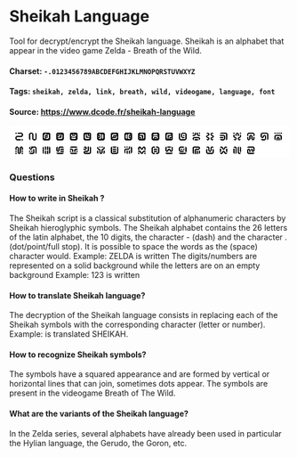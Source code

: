 # Sheikah Language
Tool for decrypt/encrypt the Sheikah language. Sheikah is an alphabet that appear in the video game Zelda - Breath of the Wild.

#### Charset: `-.0123456789ABCDEFGHIJKLMNOPQRSTUVWXYZ`

#### Tags: `sheikah, zelda, link, breath, wild, videogame, language, font`

#### Source: https://www.dcode.fr/sheikah-language

![combined](./combined.png)

### Questions

#### How to write in Sheikah ?
The Sheikah script is a classical substitution of alphanumeric characters by Sheikah hieroglyphic symbols. The Sheikah alphabet contains the 26 letters of the latin alphabet, the 10 digits, the character - (dash) and the character . (dot/point/full stop). It is possible to space the words as the   (space) character would. Example: ZELDA is written  The digits/numbers are represented on a solid background while the letters are on an empty background Example: 123 is written

#### How to translate Sheikah language?
The decryption of the Sheikah language consists in replacing each of the Sheikah symbols with the corresponding character (letter or number). Example:  is translated SHEIKAH.

#### How to recognize Sheikah symbols?
The symbols have a squared appearance and are formed by vertical or horizontal lines that can join, sometimes dots appear. The symbols are present in the videogame Breath of The Wild.

#### What are the variants of the Sheikah language?
In the Zelda series, several alphabets have already been used in particular the Hylian language, the Gerudo, the Goron, etc.


